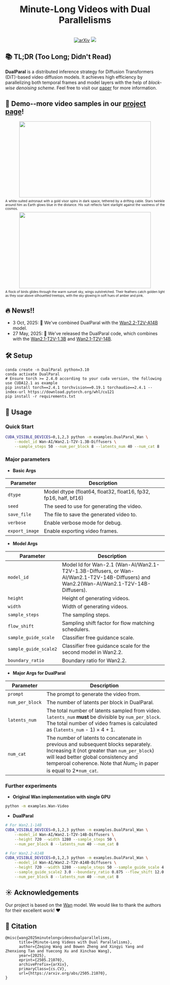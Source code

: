 <div align="center">

# Minute-Long Videos with Dual Parallelisms

<!-- <img src='./assets/DualParal.png' width='80%' /> -->
<br>
<a href="https://arxiv.org/abs/2505.21070"><img src="https://img.shields.io/badge/ariXv-2505.21070-A42C25.svg" alt="arXiv"></a>
<a  href="https://dualparal-project.github.io/dualparal.github.io/"><img src="https://img.shields.io/badge/ProjectPage-DualParal-376ED2#376ED2.svg"></a>
</div>

## 📚 TL;DR (Too Long; Didn't Read)
**DualParal** is a distributed inference strategy for Diffusion Transformers (DiT)-based video diffusion models. It achieves high efficiency by parallelizing both temporal frames and model layers with the help of *block-wise denoising scheme*.
Feel free to visit our [paper](https://arxiv.org/abs/2505.21070) for more information.

## 🎥 Demo--more video samples in our [project page](https://dualparal-project.github.io/dualparal.github.io/)!
<div align="center">
    <img src="assets/gif1.gif" style="width: 416px; height: 240px; object-fit: cover;"/>
    <p style="text-align: justify; font-size: 10px; line-height: 1.2; margin: 5px 0;">
        A white-suited astronaut with a gold visor spins in dark space, tethered by a drifting cable. Stars twinkle around him as Earth glows blue in the distance. His suit reflects faint starlight against the vastness of the cosmos.
    </p>
    <img src="assets/gif2.gif" style="width: 416px; height: 240px; object-fit: cover;"/>
    <p style="text-align: justify; font-size: 10px; line-height: 1.2; margin: 5px 0;">
        A flock of birds glides through the warm sunset sky, wings outstretched. Their feathers catch golden light as they soar above silhouetted treetops, with the sky glowing in soft hues of amber and pink.
    </p>
</div>

## 🔥 News!!
- 3 Oct, 2025: 👋 We've combined DualParal with the [Wan2.2-T2V-A14B](https://huggingface.co/Wan-AI/Wan2.2-I2V-A14B-Diffusers) model.
- 27 May, 2025: 👋 We've released the DualParal code, which combines with the [Wan2.1-T2V-1.3B](https://huggingface.co/Wan-AI/Wan2.1-T2V-1.3B-Diffusers) and [Wan2.1-T2V-14B](https://huggingface.co/Wan-AI/Wan2.1-T2V-14B-Diffusers).

## 🛠️ Setup
```
conda create -n DualParal python=3.10
conda activate DualParal
# Ensure torch >= 2.4.0 according to your cuda version, the following use CUDA12.1 as example
pip install torch==2.4.1 torchvision==0.19.1 torchaudio==2.4.1 --index-url https://download.pytorch.org/whl/cu121
pip install -r requirements.txt
```

## 🚀 Usage
### **Quick Start**
```bash
CUDA_VISIBLE_DEVICES=0,1,2,3 python -m examples.DualParal_Wan \
    --model_id Wan-AI/Wan2.1-T2V-1.3B-Diffusers \
    --sample_steps 50 --num_per_block 8 --latents_num 40 --num_cat 8
```

### **Major parameters**
- **Basic Args**

| Parameter   | Description                            |
| ----------- | -------------------------------------- |
| `dtype`   | Model dtype (float64, float32, float16, fp32, fp16, half, bf16)       |
| `seed` | The seed to use for generating the video. |
| `save_file` | The file to save the generated video to. |
| `verbose` | Enable verbose mode for debug. |
| `export_image` | Enable exporting video frames. |

- **Model Args**

| Parameter   | Description                            |
| ----------- | -------------------------------------- |
| `model_id`   | Model Id for Wan-2.1 (Wan-AI/Wan2.1-T2V-1.3B-Diffusers, or Wan-AI/Wan2.1-T2V-14B-Diffusers) and Wan2.2(Wan-AI/Wan2.1-T2V-14B-Diffusers).      |
| `height` | Height of generating videos. |
| `width` | Width of generating videos. |
| `sample_steps` | The sampling steps. |
| `flow_shift` | Sampling shift factor for flow matching schedulers. |
| `sample_guide_scale` | Classifier free guidance scale. |
| `sample_guide_scale2` | Classifier free guidance scale for the second model in Wan2.2. |
|`boundary_ratio`| Boundary ratio for Wan2.2.|

- **Major Args for DualParal**

| Parameter   | Description                            |
| ----------- | -------------------------------------- |
| `prompt` | The prompt to generate the video from. |
| `num_per_block` | The number of latents per block in DualParal. |
| `latents_num` | The total number of latents sampled from video. `latents_num` **must** be divisible by `num_per_block`. The total number of video frames is calculated as (`latents_num` - 1) $\times$ 4 + 1. |
| `num_cat` | The number of latents to concatenate in previous and subsequent blocks separately. Increasing it (not greater than `num_per_block`) will lead better global consistency and temperoal coherence. Note that $Num_C$ in paper is equal to 2*`num_cat`.  |

### Further experiments
- **Original Wan implementation with single GPU**
```bash
python -m examples.Wan-Video
```

- **DualParal**
```bash
# For Wan2.1-14B
CUDA_VISIBLE_DEVICES=0,1,2,3 python -m examples.DualParal_Wan \
    --model_id Wan-AI/Wan2.1-T2V-14B-Diffusers \
    --height 720 --width 1280 --sample_steps 50 \
    --num_per_block 8 --latents_num 40 --num_cat 8

# For Wan2.2-A14B
CUDA_VISIBLE_DEVICES=0,1,2,3 python -m examples.DualParal_Wan \
    --model_id Wan-AI/Wan2.2-T2V-A14B-Diffusers \
    --height 720 --width 1280 --sample_steps 50 --sample_guide_scale 4.0 \
    --sample_guide_scale2 3.0 --boundary_ratio 0.875 --flow_shift 12.0 \
    --num_per_block 8 --latents_num 40 --num_cat 8
```

## ☀️ Acknowledgements
Our project is based on the [Wan](https://github.com/Wan-Video/Wan2.1) model. We would like to thank the authors for their excellent work! ❤️

## 🔗 Citation
```
@misc{wang2025minutelongvideosdualparallelisms,
      title={Minute-Long Videos with Dual Parallelisms}, 
      author={Zeqing Wang and Bowen Zheng and Xingyi Yang and Zhenxiong Tan and Yuecong Xu and Xinchao Wang},
      year={2025},
      eprint={2505.21070},
      archivePrefix={arXiv},
      primaryClass={cs.CV},
      url={https://arxiv.org/abs/2505.21070}, 
}
```
